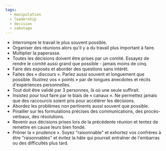 ```yaml
---
tags:
  - manipulation
  - leadership
  - decision
  - sabotage
---
```

- Interrompre le travail le plus souvent possible.  
- Organiser des réunions alors qu'il y a du travail plus important à faire.  
- Multiplier la paperasse.  
- Toutes les décisions doivent être prises par un comité. Essayez de rendre le comité aussi grand que possible - jamais moins de cinq.  
- Faire des exposés et aborder des questions sans intérêt.  
- Faites des « discours ». Parlez aussi souvent et longuement que possible. Illustrez vos « points » par de longues anecdotes et récits d'expériences personnelles.  
- Tout doit être validé par 3 personnes, là où une seule suffirait.  
- Insistez pour tout faire par le biais de « canaux ». Ne permettez jamais que des raccourcis soient pris pour accélérer les décisions.  
- Abordez les problèmes non pertinents aussi souvent que possible.  
- Pinailler sur les formulations précises des communications, des procès-verbaux, des résolutions.  
- Revenir aux décisions prises lors de la précédente réunion et tentez de remettre en cause leurs bien fondé.  
- Prôner la « prudence ». Soyez "raisonnable" et exhortez vos confrères à être "raisonnables" et évitez la hâte qui pourrait entraîner de l'embarras ou des difficultés plus tard.
